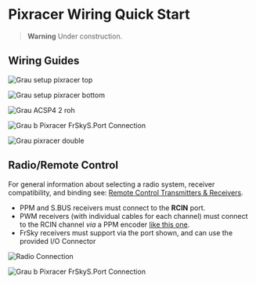 # Pixracer Wiring Quick Start

> **Warning** Under construction.

## Wiring Guides

![Grau setup pixracer top](../../assets/flight_controller/pixracer/grau_setup_pixracer_top.jpg)

![Grau setup pixracer bottom](../../assets/flight_controller/pixracer/grau_setup_pixracer_bottom.jpg)

![Grau ACSP4 2 roh](../../assets/flight_controller/pixracer/grau_acsp4_2_roh.jpg)

![Grau b Pixracer FrSkyS.Port Connection](../../assets/flight_controller/pixracer/grau_b_pixracer_frskys.port_connection.jpg)


![Grau pixracer double](../../assets/flight_controller/pixracer/grau_pixracer_double.jpg)


## Radio/Remote Control

For general information about selecting a radio system, receiver compatibility, and binding see: [Remote Control Transmitters & Receivers](../getting_started/rc_transmitter_receiver.md).

- PPM and S.BUS receivers must connect to the **RCIN** port.
- PWM receivers (with individual cables for each channel) must connect
  to the RCIN channel *via* a PPM encoder 
  [like this one](http://www.getfpv.com/radios/radio-accessories/holybro-ppm-encoder-module.html).
- FrSky receivers must support via the port shown, and can use the provided I/O Connector
  
![Radio Connection](../../assets/flight_controller/pixracer/grau_setup_pixracer_radio.jpg)

![Grau b Pixracer FrSkyS.Port Connection](../../assets/flight_controller/pixracer/grau_b_pixracer_frskys.port_connection.jpg)